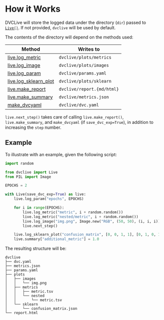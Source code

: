 # How it Works

DVCLive will store the logged data under the directory (`dir`) passed to
[`Live()`](/doc/dvclive/api-reference/live). If not provided, `dvclive` will be
used by default.

The contents of the directory will depend on the methods used:

| Method                                                                    | Writes to                  |
| ------------------------------------------------------------------------- | -------------------------- |
| [live.log_metric](/doc/dvclive/api-reference/live/log_metric)             | `dvclive/plots/metrics`    |
| [live.log_image](/doc/dvclive/api-reference/live/log_image)               | `dvclive/plots/images`     |
| [live.log_param](/doc/dvclive/api-reference/live/log_param)               | `dvclive/params.yaml`      |
| [live.log_sklearn_plot](/doc/dvclive/api-reference/live/log_sklearn_plot) | `dvclive/plots/sklearn`    |
| [live.make_report](/doc/dvclive/api-reference/live/make_report)           | `dvclive/report.{md/html}` |
| [live.make_summary](/doc/dvclive/api-reference/live/make_summary)         | `dvclive/metrics.json`     |
| [make_dvcyaml](/doc/dvclive/api-reference/live/end)                       | `dvclive/dvc.yaml`         |

<admon type="tip">

`live.next_step()` takes care of calling `live.make_report()`,
`live.make_summary`, and `make_dvcyaml` (if `save_dvc_exp=True`), in addition to
increasing the `step` number.

</admon>

## Example

To illustrate with an example, given the following script:

```python
import random

from dvclive import Live
from PIL import Image

EPOCHS = 2

with Live(save_dvc_exp=True) as live:
    live.log_param("epochs", EPOCHS)

    for i in range(EPOCHS):
        live.log_metric("metric", i + random.random())
        live.log_metric("nested/metric", i + random.random())
        live.log_image("img.png", Image.new("RGB", (50, 50), (i, i, i)))
        live.next_step()

    live.log_sklearn_plot("confusion_matrix", [0, 0, 1, 1], [0, 1, 0, 1])
    live.summary["additional_metric"] = 1.0
```

The resulting structure will be:

```
dvclive
├── dvc.yaml
├── metrics.json
├── params.yaml
├── plots
│   ├── images
│   │   └── img.png
│   ├── metrics
│   │   ├── metric.tsv
│   │   └── nested
│   │       └── metric.tsv
│   └── sklearn
│       └── confusion_matrix.json
└── report.html
```
